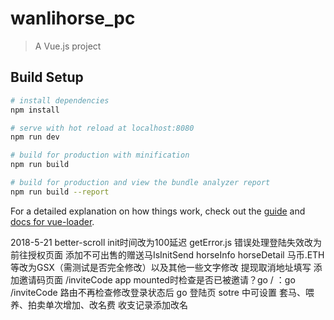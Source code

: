# wanlihorse_pc

> A Vue.js project

## Build Setup

``` bash
# install dependencies
npm install

# serve with hot reload at localhost:8080
npm run dev

# build for production with minification
npm run build

# build for production and view the bundle analyzer report
npm run build --report
```

For a detailed explanation on how things work, check out the [guide](http://vuejs-templates.github.io/webpack/) and [docs for vue-loader](http://vuejs.github.io/vue-loader).


2018-5-21
better-scroll init时间改为100延迟
getError.js 错误处理登陆失效改为前往授权页面
添加不可出售的赠送马IsInitSend  horseInfo horseDetail
马币.ETH等改为GSX（需测试是否完全修改）以及其他一些文字修改
提现取消地址填写
添加邀请码页面 /inviteCode 
app mounted时检查是否已被邀请？go / ：go /inviteCode
路由不再检查修改登录状态后 go 登陆页
sotre 中可设置 套马、喂养、拍卖单次增加、改名费
收支记录添加改名